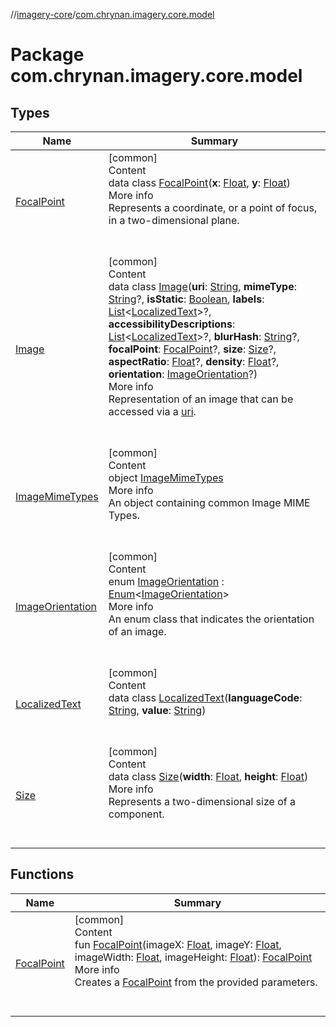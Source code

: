 //[imagery-core](../../index.md)/[com.chrynan.imagery.core.model](index.md)



# Package com.chrynan.imagery.core.model  


## Types  
  
|  Name |  Summary | 
|---|---|
| <a name="com.chrynan.imagery.core.model/FocalPoint///PointingToDeclaration/"></a>[FocalPoint](-focal-point/index.md)| <a name="com.chrynan.imagery.core.model/FocalPoint///PointingToDeclaration/"></a>[common]  <br>Content  <br>data class [FocalPoint](-focal-point/index.md)(**x**: [Float](https://kotlinlang.org/api/latest/jvm/stdlib/kotlin/-float/index.html), **y**: [Float](https://kotlinlang.org/api/latest/jvm/stdlib/kotlin/-float/index.html))  <br>More info  <br>Represents a coordinate, or a point of focus, in a two-dimensional plane.  <br><br><br>|
| <a name="com.chrynan.imagery.core.model/Image///PointingToDeclaration/"></a>[Image](-image/index.md)| <a name="com.chrynan.imagery.core.model/Image///PointingToDeclaration/"></a>[common]  <br>Content  <br>data class [Image](-image/index.md)(**uri**: [String](https://kotlinlang.org/api/latest/jvm/stdlib/kotlin/-string/index.html), **mimeType**: [String](https://kotlinlang.org/api/latest/jvm/stdlib/kotlin/-string/index.html)?, **isStatic**: [Boolean](https://kotlinlang.org/api/latest/jvm/stdlib/kotlin/-boolean/index.html), **labels**: [List](https://kotlinlang.org/api/latest/jvm/stdlib/kotlin.collections/-list/index.html)<[LocalizedText](-localized-text/index.md)>?, **accessibilityDescriptions**: [List](https://kotlinlang.org/api/latest/jvm/stdlib/kotlin.collections/-list/index.html)<[LocalizedText](-localized-text/index.md)>?, **blurHash**: [String](https://kotlinlang.org/api/latest/jvm/stdlib/kotlin/-string/index.html)?, **focalPoint**: [FocalPoint](-focal-point/index.md)?, **size**: [Size](-size/index.md)?, **aspectRatio**: [Float](https://kotlinlang.org/api/latest/jvm/stdlib/kotlin/-float/index.html)?, **density**: [Float](https://kotlinlang.org/api/latest/jvm/stdlib/kotlin/-float/index.html)?, **orientation**: [ImageOrientation](-image-orientation/index.md)?)  <br>More info  <br>Representation of an image that can be accessed via a [uri](-image/uri.md).  <br><br><br>|
| <a name="com.chrynan.imagery.core.model/ImageMimeTypes///PointingToDeclaration/"></a>[ImageMimeTypes](-image-mime-types/index.md)| <a name="com.chrynan.imagery.core.model/ImageMimeTypes///PointingToDeclaration/"></a>[common]  <br>Content  <br>object [ImageMimeTypes](-image-mime-types/index.md)  <br>More info  <br>An object containing common Image MIME Types.  <br><br><br>|
| <a name="com.chrynan.imagery.core.model/ImageOrientation///PointingToDeclaration/"></a>[ImageOrientation](-image-orientation/index.md)| <a name="com.chrynan.imagery.core.model/ImageOrientation///PointingToDeclaration/"></a>[common]  <br>Content  <br>enum [ImageOrientation](-image-orientation/index.md) : [Enum](https://kotlinlang.org/api/latest/jvm/stdlib/kotlin/-enum/index.html)<[ImageOrientation](-image-orientation/index.md)>   <br>More info  <br>An enum class that indicates the orientation of an image.  <br><br><br>|
| <a name="com.chrynan.imagery.core.model/LocalizedText///PointingToDeclaration/"></a>[LocalizedText](-localized-text/index.md)| <a name="com.chrynan.imagery.core.model/LocalizedText///PointingToDeclaration/"></a>[common]  <br>Content  <br>data class [LocalizedText](-localized-text/index.md)(**languageCode**: [String](https://kotlinlang.org/api/latest/jvm/stdlib/kotlin/-string/index.html), **value**: [String](https://kotlinlang.org/api/latest/jvm/stdlib/kotlin/-string/index.html))  <br><br><br>|
| <a name="com.chrynan.imagery.core.model/Size///PointingToDeclaration/"></a>[Size](-size/index.md)| <a name="com.chrynan.imagery.core.model/Size///PointingToDeclaration/"></a>[common]  <br>Content  <br>data class [Size](-size/index.md)(**width**: [Float](https://kotlinlang.org/api/latest/jvm/stdlib/kotlin/-float/index.html), **height**: [Float](https://kotlinlang.org/api/latest/jvm/stdlib/kotlin/-float/index.html))  <br>More info  <br>Represents a two-dimensional size of a component.  <br><br><br>|


## Functions  
  
|  Name |  Summary | 
|---|---|
| <a name="com.chrynan.imagery.core.model//FocalPoint/#kotlin.Float#kotlin.Float#kotlin.Float#kotlin.Float/PointingToDeclaration/"></a>[FocalPoint](-focal-point.md)| <a name="com.chrynan.imagery.core.model//FocalPoint/#kotlin.Float#kotlin.Float#kotlin.Float#kotlin.Float/PointingToDeclaration/"></a>[common]  <br>Content  <br>fun [FocalPoint](-focal-point.md)(imageX: [Float](https://kotlinlang.org/api/latest/jvm/stdlib/kotlin/-float/index.html), imageY: [Float](https://kotlinlang.org/api/latest/jvm/stdlib/kotlin/-float/index.html), imageWidth: [Float](https://kotlinlang.org/api/latest/jvm/stdlib/kotlin/-float/index.html), imageHeight: [Float](https://kotlinlang.org/api/latest/jvm/stdlib/kotlin/-float/index.html)): [FocalPoint](-focal-point/index.md)  <br>More info  <br>Creates a [FocalPoint](-focal-point/index.md) from the provided parameters.  <br><br><br>|


